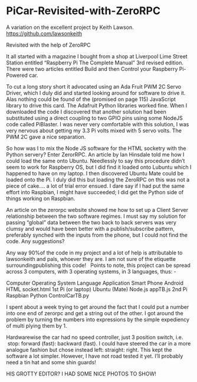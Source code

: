 # PiCar-Revisited-with-ZeroRPC
A variation on the excellent project by Keith Lawson.  https://github.com/lawsonkeith

Revisited with the help of ZeroRPC

It all started with a magazine I bought from a shop at Liverpool Lime Street Station
entitled “Raspberry Pi The Complete Manual” 3rd revised edition.
There were two articles entitled Build and then Control your Raspberry Pi-Powered
car.

To cut a long story short it advocated using an Ada Fruit PWM 2C Servo Driver, which I
duly did and started looking around for software to drive it. Alas nothing
could be found of the (promised on page 115)
JavaScript library to drive this card. The Adafruit Python libraries worked
fine. When I downloaded the code I discovered that another solution had been
substituted using a direct coupling to two GPIO pins using some NodeJS code
called PiBlaster. I was never very comfortable with this solution, I was very
nervous about getting my 3.3 Pi volts mixed with 5 servo volts. The PWM 2C gave
a nice separation.

So how was I to mix the Node JS software for the HTML socketry with the Python servery?
Enter ZerorRPC. An article by Ian Hinsdale told me how I could load the same
onto Ubuntu. Needlessly to say this procedure didn’t seem to work for Raspberry
OS, but I did find it loaded onto Lubuntu which I happened to have on my
laptop. I then discovered Ubuntu Mate could be loaded onto the Pi. I duly did
this but loading the ZeroRPC on this was not a piece of cake…. a lot of trial
error ensued. I dare say if I had put the same effort into Raspbian, I might have
succeeded; I did get the Python side of things working on Raspbian.

An article on the zerorpc website showed me how to set up a Client Server relationship
between the two software regimes. I must say my solution for passing “global” data
between the two back to back servers was very clumsy and would have been better
with a publish/subscribe pattern, preferably synched with the inputs from the
phone, but I could not find the code. Any suggestions?

Any way 90%of the code in my project and a lot of help is attributable to lawsonkeith and pals, 
whoever they are. I am not sure of the etiquette surroundingpublishing this code!
  
Points to note, this project can be spread across 3 computers, with 3 operating systems,
in 3 languages, thus: -

 
   Computer            Operating System          Language     Application
  Smart Phone          Android                   HTML         socket.html
  1st Pi (or laptop)   Ubuntu (Mate)             Node.js      appTB.js
  2nd Pi               Raspbian                   Python       ControlCarTB.py
   
 I spent about a week trying to get around the fact that I could put a number into one
end of zerorpc and get a string out of the other. I got around the problem by
turning the numbers into expressions by the simple expediency of multi plying
them by 1. 

Hardwarewise the car had no speed controller, just 3 position switch, i.e.  stop: forward (fast): 
backward (fast). I could
have steered the car in a more analogue fashion but chose instead left:
straight: right. This kept the software a lot simpler. However, I have not road
tested it yet. I’ll probably need a tin hat and some shin guards!

HIS GROTTY EDITOR? I HAD SOME NICE PHOTOS TO SHOW!

